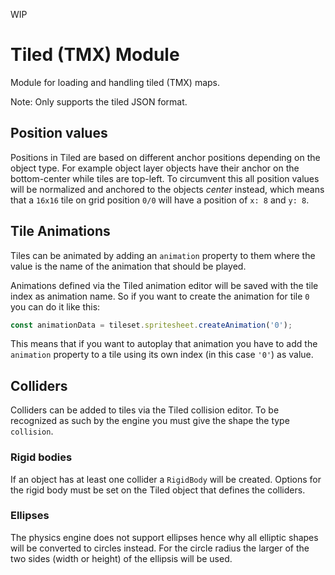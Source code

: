 WIP

# Tiled (TMX) Module

Module for loading and handling tiled (TMX) maps. 

Note: Only supports the tiled JSON format.

## Position values

Positions in Tiled are based on different anchor positions depending on
the object type. For example object layer objects have their anchor on 
the bottom-center while tiles are top-left. To circumvent this all position 
values will be normalized and anchored to the objects *center* instead, 
which means that a `16x16` tile on grid position `0/0` will have a position 
of `x: 8` and `y: 8`.

## Tile Animations

Tiles can be animated by adding an `animation` property to them where the 
value is the name of the animation that should be played.

Animations defined via the Tiled animation editor will be saved with the 
tile index as animation name. So if you want to create the animation for 
tile `0` you can do it like this:

```ts
const animationData = tileset.spritesheet.createAnimation('0');
```

This means that if you want to autoplay that animation you have to add 
the `animation` property to a tile using its own index (in this case 
`'0'`) as value.

## Colliders

Colliders can be added to tiles via the Tiled collision editor. To be 
recognized as such by the engine you must give the shape the type `collision`.

### Rigid bodies

If an object has at least one collider a `RigidBody` will be created. Options
for the rigid body must be set on the Tiled object that defines the colliders. 

### Ellipses

The physics engine does not support ellipses hence why all elliptic shapes
will be converted to circles instead. For the circle radius the larger of 
the two sides (width or height) of the ellipsis will be used.



